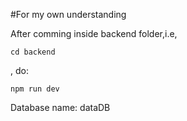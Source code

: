 #For my own understanding

After comming inside backend folder,i.e,
```
cd backend
```
, do:
```
npm run dev
```

Database name: dataDB
